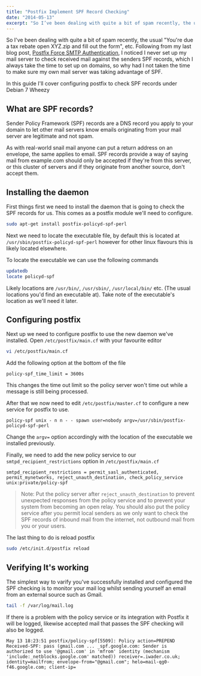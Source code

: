 ```yaml
---
title: "Postfix Implement SPF Record Checking"
date: "2014-05-13"
excerpt: "So I’ve been dealing with quite a bit of spam recently, the usual “You’re due a tax rebate open XYZ.zip and fill out the form”, etc. Following from my last blog post, Postfix Force SMTP Authentication, I noticed I never set up my mail server to check received mail against the senders SPF records, which I always take the time to setup on domains"
---
```


So I've been dealing with quite a bit of spam recently, the usual "You're due a tax rebate open XYZ.zip and fill out the form", etc. Following from my last blog post, [Postfix Force SMTP Authentication](http://blog.iwader.co.uk/postfix-force-smtp-authentication/), I noticed I never set up my mail server to check received mail against the senders SPF records, which I always take the time to set up on domains, so why had I not taken the time to make sure my own mail server was taking advantage of SPF.

In this guide I'll cover configuring postfix to check SPF records under Debian 7 Wheezy

## What are SPF records?

Sender Policy Framework (SPF) records are a DNS record you apply to your domain to let other mail servers know emails originating from your mail server are legitimate and not spam.

As with real-world snail mail anyone can put a return address on an envelope, the same applies to email. SPF records provide a way of saying mail from example.com should only be accepted if they're from this server, or this cluster of servers and if they originate from another source, don't accept them.

## Installing the daemon

First things first we need to install the daemon that is going to check the SPF records for us. This comes as a postfix module we'll need to configure.

```sh
sudo apt-get install postfix-policyd-spf-perl
```

Next we need to locate the executable file, by default this is located at `/usr/sbin/postfix-policyd-spf-perl` however for other linux flavours this is likely located elsewhere.

To locate the executable we can use the following commands

```sh
updatedb
locate policyd-spf
```

Likely locations are `/usr/bin/`, `/usr/sbin/`, `/usr/local/bin/` etc. (The usual locations you'd find an executable at). Take note of the executable's location as we'll need it later.

## Configuring postfix

Next up we need to configure postfix to use the new daemon we've installed. Open `/etc/postfix/main.cf` with your favourite editor

```sh
vi /etc/postfix/main.cf
```

Add the following option at the bottom of the file

```
policy-spf_time_limit = 3600s
```

This changes the time out limit so the policy server won't time out while a message is still being processed.

After that we now need to edit `/etc/postfix/master.cf` to configure a new service for postfix to use.

```
policy-spf unix - n n - - spawn user=nobody argv=/usr/sbin/postfix-policyd-spf-perl
```

Change the `argv=` option accordingly with the location of the executable we installed previously.

Finally, we need to add the new policy service to our `smtpd_recipient_restrictions` option in `/etc/postfix/main.cf`

```
smtpd_recipient_restrictions = permit_sasl_authenticated, permit_mynetworks, reject_unauth_destination, check_policy_service unix:private/policy-spf
```

> Note: Put the policy server after `reject_unauth_destination` to prevent unexpected responses from the policy service and to prevent your system from becoming an open relay. You should also put the policy service after you permit local senders as we only want to check the SPF records of inbound mail from the internet, not outbound mail from you or your users.

The last thing to do is reload postfix

```sh
sudo /etc/init.d/postfix reload
```

## Verifying It's working

The simplest way to varify you've successfully installed and configured the SPF checking is to monitor your mail log whilst sending yourself an email from an external source such as Gmail.

```sh
tail -f /var/log/mail.log
```

If there is a problem with the policy service or its integration with Postfix it will be logged, likewise accepted mail that passes the SPF checking will also be logged.

```
May 13 18:23:51 postfix/policy-spf[5509]: Policy action=PREPEND Received-SPF: pass (gmail.com ... _spf.google.com: Sender is authorized to use '@gmail.com' in 'mfrom' identity (mechanism 'include:_netblocks.google.com' matched)) receiver=.iwader.co.uk; identity=mailfrom; envelope-from="@gmail.com"; helo=mail-qg0-f46.google.com; client-ip=
```
